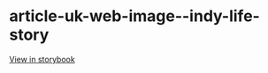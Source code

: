 # article-uk-web-image--indy-life-story

[View in storybook](https://raw.githack.com/Independent-Digital-News-and-Media-Ltd/indy-pwamp-sb/PR-2062-sb/index.html?path=/story/article-uk-web-image--indy-life-story)